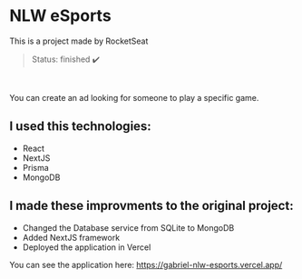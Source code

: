 # NLW eSports
This is a project made by RocketSeat

> Status: finished ✔️

<br>

You can create an ad looking for someone to play a specific game.

## I used this technologies:
* React
* NextJS
* Prisma
* MongoDB

## I made these improvments to the original project:
* Changed the Database service from SQLite to MongoDB
* Added NextJS framework
* Deployed the application in Vercel

You can see the application here: <a href="https://gabriel-nlw-esports.vercel.app/" target="_blank">https://gabriel-nlw-esports.vercel.app/</a>
